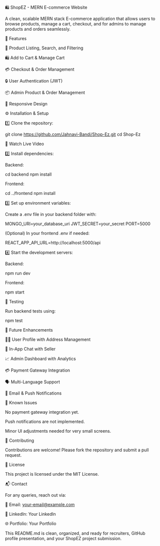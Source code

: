 🛍️ ShopEZ - MERN E-commerce Website

A clean, scalable MERN stack E-commerce application that allows users to browse products, manage a cart, checkout, and for admins to manage products and orders seamlessly.

🚀 Features

🛒 Product Listing, Search, and Filtering

🛍️ Add to Cart & Manage Cart

💳 Checkout & Order Management

🔒 User Authentication (JWT)

📦 Admin Product & Order Management

📱 Responsive Design

⚙️ Installation & Setup

1️⃣ Clone the repository:

git clone https://github.com/Jahnavi-Bandi/Shop-Ez.git
cd Shop-Ez

🔗 Watch Live Video

2️⃣ Install dependencies:

Backend:

cd backend
npm install

Frontend:

cd ../frontend
npm install

3️⃣ Set up environment variables:

Create a .env file in your backend folder with:

MONGO_URI=your_database_uri
JWT_SECRET=your_secret
PORT=5000

(Optional) In your frontend .env if needed:

REACT_APP_API_URL=http://localhost:5000/api

4️⃣ Start the development servers:

Backend:

npm run dev

Frontend:

npm start

🧪 Testing

Run backend tests using:

npm test

📌 Future Enhancements

🧑‍💼 User Profile with Address Management

💬 In-App Chat with Seller

📈 Admin Dashboard with Analytics

💳 Payment Gateway Integration

🗣️ Multi-Language Support

🔔 Email & Push Notifications

🐞 Known Issues

No payment gateway integration yet.

Push notifications are not implemented.

Minor UI adjustments needed for very small screens.

🤝 Contributing

Contributions are welcome! Please fork the repository and submit a pull request.

📄 License

This project is licensed under the MIT License.

📬 Contact

For any queries, reach out via:

📧 Email: your-email@example.com

📱 LinkedIn: Your LinkedIn

🌐 Portfolio: Your Portfolio

This README.md is clean, organized, and ready for recruiters, GitHub profile presentation, and your ShopEZ project submission.

